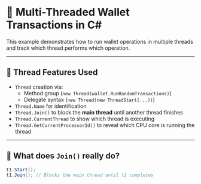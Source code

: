 ﻿# 🔀 Multi-Threaded Wallet Transactions in C#

This example demonstrates how to run wallet operations in multiple threads and track which thread performs which operation.

---

## 🧵 Thread Features Used

- `Thread` creation via:
  - Method group (`new Thread(wallet.RunRandomTransactions)`)
  - Delegate syntax (`new Thread(new ThreadStart(...))`)
- `Thread.Name` for identification
- `Thread.Join()` to block the **main thread** until another thread finishes
- `Thread.CurrentThread` to show which thread is executing
- `Thread.GetCurrentProcessorId()` to reveal which CPU core is running the thread

---

## 🧠 What does `Join()` really do?

```csharp
t1.Start();
t1.Join(); // Blocks the main thread until t1 completes
